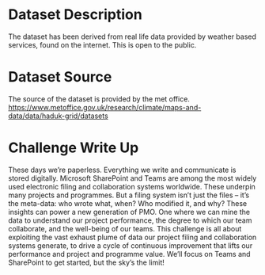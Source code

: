 
# Dataset Description
The dataset has been derived from real life data provided by weather based services, found on the internet. This is open to the public.

# Dataset Source
The source of the dataset is provided by the met office. 
https://www.metoffice.gov.uk/research/climate/maps-and-data/data/haduk-grid/datasets

# Challenge Write Up
These days we’re paperless.
Everything we write and communicate is stored digitally.
Microsoft SharePoint and Teams are among the most widely used electronic filing and collaboration systems worldwide.  These underpin many projects and programmes.
But a filing system isn’t just the files – it’s the meta-data: who wrote what, when?  Who modified it, and why?
These insights can power a new generation of PMO.  One where we can mine the data to understand our project performance, the degree to which our team collaborate, and the well-being of our teams.
This challenge is all about exploiting the vast exhaust plume of data our project filing and collaboration systems generate, to drive a cycle of continuous improvement that lifts our performance and project and programme value.
We’ll focus on Teams and SharePoint to get started, but the sky’s the limit!
